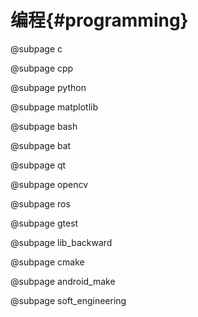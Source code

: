 编程{#programming}
==================


@subpage c

@subpage cpp

@subpage python

@subpage matplotlib

@subpage bash

@subpage bat

@subpage qt

@subpage opencv

@subpage ros

@subpage gtest

@subpage lib_backward

@subpage cmake

@subpage android_make

@subpage soft_engineering

